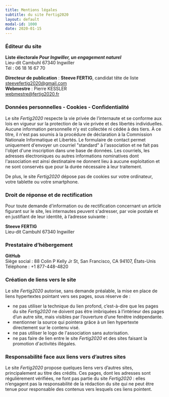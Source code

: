 ```yaml
---
title: Mentions légales
subtitle: du site Fertig2020
layout: default
modal-id: 1000
date: 2020-01-15
---
```

### Éditeur du site
<b>Liste électorale *Pour Ingwiller, un engagement naturel*</b>  
    Lieu-dit Cambuhl
    67340 Ingwiller  
    Tél : 06 18 16 67 70  
   

**Directeur de publication** :
**Steeve FERTIG**, candidat tête de liste  
steevefertig2020@gmail.com  
**Webmestre** :
Pierre KESSLER  
webmestre@fertig2020.fr 
### Données personnelles - Cookies - Confidentialité
Le site *Fertig2020* respecte la vie privée de l’internaute et se conforme aux lois en vigueur sur la protection de la vie privée et des libertés individuelles. 
Aucune information personnelle n’y est collectée ni cédée à des tiers. À ce titre, il n'est pas soumis à la procédure de déclaration à la Commission Nationale Informatique et Libertés.
Le formulaire de contact permet uniquement d'envoyer un courriel "standard" à l'association et ne fait pas l'objet d'une inscription dans une base de données. 
Les courriels, les adresses électroniques ou autres informations nominatives dont l'association est ainsi destinataire ne donnent lieu à aucune exploitation et ne sont conservés que pour la durée nécessaire à leur traitement.  

De plus, le site *Fertig2020* dépose pas de cookies sur votre ordinateur, votre tablette ou votre smartphone.  

### Droit de réponse et de rectification
Pour toute demande d'information ou de rectification concernant un article figurant sur le site, les internautes peuvent s'adresser, par voie postale et en justifiant de leur identité, à l’adresse suivante :    

**Steeve FERTIG**  
Lieu-dit Cambuhl 67340 Ingwiller

### Prestataire d’hébergement
**GitHub**  
Siège social : 88 Colin P Kelly Jr St, San Francisco, CA 94107, États-Unis  
Téléphone : +1 877-448-4820

### Création de liens vers le site
Le site *Fertig2020* autorise, sans demande préalable, la mise en place de liens hypertextes pointant vers ses pages, sous réserve de :
* ne pas utiliser la technique du lien profond, c’est-à-dire que les pages du site *Fertig2020* ne doivent pas être imbriquées à l’intérieur des pages d’un autre site, mais visibles par l’ouverture d’une fenêtre indépendante.
* mentionner la source qui pointera grâce à un lien hypertexte directement sur le contenu visé.
* ne pas utiliser le logo de l'association sans autorisation.
* ne pas faire de lien entre le site *Fertig2020* et des sites faisant la promotion d'activités illégales.

### Responsabilité face aux liens vers d’autres sites
Le site *Fertig2020* propose quelques liens vers d’autres sites, principalement au titre des crédits.
Ces pages, dont les adresses sont régulièrement vérifiées, ne font pas partie du site *Fertig2020* : elles n’engagent pas la responsabilité de la rédaction du site qui ne peut être tenue pour responsable des contenus vers lesquels ces liens pointent. 